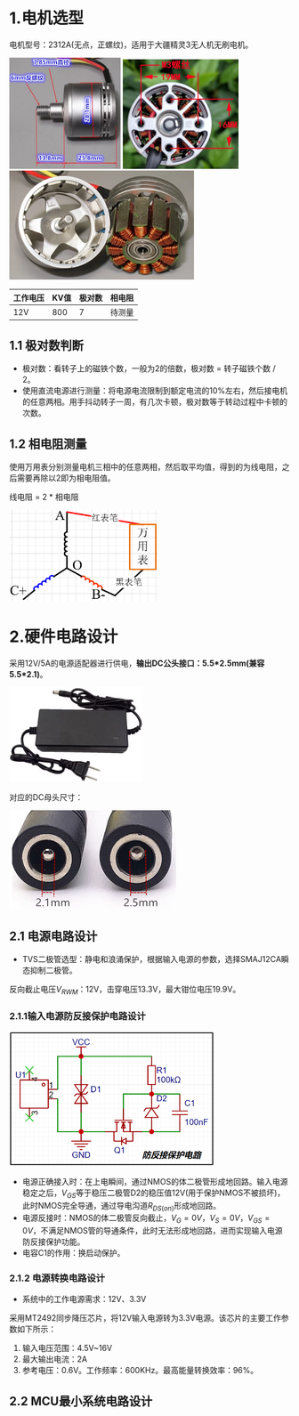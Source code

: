 # 1.电机选型

电机型号：2312A(无点，正螺纹)，适用于大疆精灵3无人机无刷电机。

<img src="1.pictures/2312A无刷电机尺寸1.png" style="zoom: 50%;" /> <img src="1.pictures/2312A无刷电机底部螺丝定位.png" style="zoom: 52%;" /> <img src="1.pictures/2312A无刷电机内部结构.png" style="zoom: 83%;" />  

| 工作电压 | KV值 | 极对数 |相电阻|
| ---- | -------- | ------ |------ |
| 12V | 800    | 7      |待测量|

## 1.1 极对数判断

- 极对数：看转子上的磁铁个数，一般为2的倍数，极对数 = 转子磁铁个数 / 2。
- 使用直流电源进行测量：将电源电流限制到额定电流的10%左右，然后接电机的任意两相。用手抖动转子一周，有几次卡顿，极对数等于转动过程中卡顿的次数。

## 1.2 相电阻测量

使用万用表分别测量电机三相中的任意两相，然后取平均值，得到的为线电阻，之后需要再除以2即为相电阻值。

线电阻 = 2 * 相电阻

<img src="1.pictures/相电阻测量.png" style="zoom:60%;" /> 

# 2.硬件电路设计

采用12V/5A的电源适配器进行供电，**输出DC公头接口：5.5\*2.5mm(兼容5.5\*2.1)**。

<img src="1.pictures/电源适配器.png" style="zoom: 80%;" /> 

对应的DC母头尺寸：

![](1.pictures/DC母头.png) 

## 2.1 电源电路设计

- TVS二极管选型：静电和浪涌保护，根据输入电源的参数，选择SMAJ12CA瞬态抑制二极管。

反向截止电压$V_{RWM}$：12V，击穿电压13.3V，最大钳位电压19.9V。

### 2.1.1输入电源防反接保护电路设计

<img src="1.pictures/防反接保护电路.png" style="zoom:50%;" /> 

- 电源正确接入时：在上电瞬间，通过NMOS的体二极管形成地回路。输入电源稳定之后，$V_{GS}$等于稳压二极管D2的稳压值12V(用于保护NMOS不被损坏)，此时NMOS完全导通，通过导电沟道$R_{DS(on)}$形成地回路。
- 电源反接时：NMOS的体二极管反向截止，$V_G=0V，V_S=0V，V_{GS}=0V$，不满足NMOS管的导通条件，此时无法形成地回路，进而实现输入电源防反接保护功能。
- 电容C1的作用：换启动保护。

### 2.1.2 电源转换电路设计

- 系统中的工作电源需求：12V、3.3V

采用MT2492同步降压芯片，将12V输入电源转为3.3V电源。该芯片的主要工作参数如下所示：

1. 输入电压范围：4.5V~16V
2. 最大输出电流：2A
3. 参考电压：0.6V。工作频率：600KHz。最高能量转换效率：96%。

## 2.2 MCU最小系统电路设计



